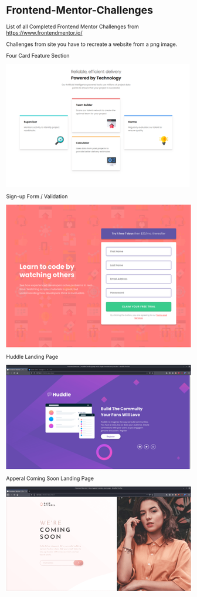# Frontend-Mentor-Challenges
List of all Completed Frontend Mentor Challenges from 
https://www.frontendmentor.io/

Challenges from site you have to recreate a website from a png image.


Four Card Feature Section 

<img width="500" alt="Four Card Feature Section" src="https://raw.githubusercontent.com/codebyjustin/Frontend-Mentor-Challenges/master/Four%20Card%20Feature%20Section/Capture.PNG">

Sign-up Form / Validation 

![](https://raw.githubusercontent.com/codebyjustin/Frontend-Mentor-Challenges/master/Sign-up%20Form/demo.gif)


Huddle Landing Page

![](https://raw.githubusercontent.com/codebyjustin/Frontend-Mentor-Challenges/master/huddle-landing-page/oKa1bT7AHp.gif)

Apperal Coming Soon Landing Page

![](https://raw.githubusercontent.com/codebyjustin/Frontend-Mentor-Challenges/master/Apperal%20Coming%20Soon%20Landing%20Page/r6v3gFBBuJ.gif)

